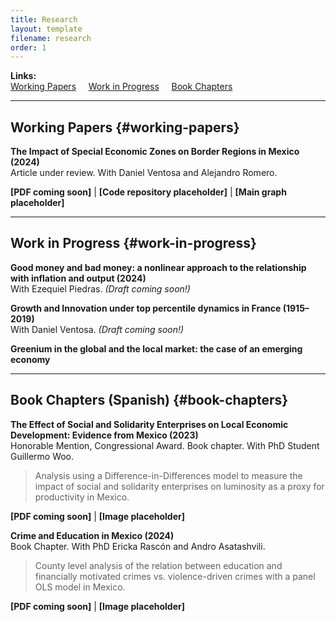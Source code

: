 ```yaml
---
title: Research
layout: template
filename: research
order: 1
---
```


**Links:**  
[Working Papers](#working-papers) &nbsp;&nbsp;&nbsp; [Work in Progress](#work-in-progress) &nbsp;&nbsp;&nbsp; [Book Chapters](#book-chapters)

---

## Working Papers {#working-papers}

**The Impact of Special Economic Zones on Border Regions in Mexico (2024)**  
Article under review. With Daniel Ventosa and Alejandro Romero.

<p>
<b>[PDF coming soon]</b> | <b>[Code repository placeholder]</b> | <b>[Main graph placeholder]</b>
</p>

---

## Work in Progress {#work-in-progress}

**Good money and bad money: a nonlinear approach to the relationship with inflation and output (2024)**  
With Ezequiel Piedras. *(Draft coming soon!)*

**Growth and Innovation under top percentile dynamics in France (1915–2019)**  
With Daniel Ventosa. *(Draft coming soon!)*

**Greenium in the global and the local market: the case of an emerging economy**

---

## Book Chapters (Spanish) {#book-chapters}

**The Effect of Social and Solidarity Enterprises on Local Economic Development: Evidence from Mexico (2023)**  
Honorable Mention, Congressional Award. Book chapter. With PhD Student Guillermo Woo.

> Analysis using a Difference-in-Differences model to measure the impact of social and solidarity enterprises on luminosity as a proxy for productivity in Mexico.

<p>
<b>[PDF coming soon]</b> | <b>[Image placeholder]</b>
</p>

**Crime and Education in Mexico (2024)**  
Book Chapter. With PhD Ericka Rascón and Andro Asatashvili.

> County level analysis of the relation between education and financially motivated crimes vs. violence-driven crimes with a panel OLS model in Mexico.

<p>
<b>[PDF coming soon]</b> | <b>[Image placeholder]</b>
</p>
